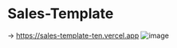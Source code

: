 # Sales-Template
-> https://sales-template-ten.vercel.app
![image](https://github.com/user-attachments/assets/4f5f0f23-4c68-482e-b8d2-1df96916a1ad)

